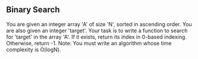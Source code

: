 ## Binary Search
You are given an integer array 'A' of size 'N', sorted in ascending order. You are also given an integer 'target'.
Your task is to write a function to search for 'target' in the array 'A'. If it exists, return its index in 0-based indexing. Otherwise, return -1.
Note: You must write an algorithm whose time complexity is O(logN).
